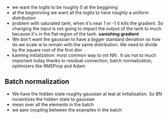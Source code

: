 - we want the logits to be roughly 0 at the beggining
- at the begininning we want all the logits to have roughly a uniform distribution
- problem with saturated tanh, when it's near 1 or -1 it kills the gradient. So changing the input  is not going to impact the output of the tanh to much because it's in the flat region of the tanh. **vanishing gradient**
- We don't want the gaussian to have a bigger standard deviation so how do we scale w to remain with the same distribution. We need to divide by the square root of the first dim
- kaiming initialization: most common way to init NN . It uis not to much important today thanks to residual connection, batch normalization, optimizers like RMSProp and Adam


## Batch normalization

- We have the hidden state roughly gaussian at leat at initialization. So BN noramlizes the hidden state to gaussian
- mean over all the elements in the batch
- we aare coupling between the examples in the batch
